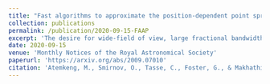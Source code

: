 ```yaml
---
title: "Fast algorithms to approximate the position-dependent point spread function responses in radio interferometric wide-field imaging"
collection: publications
permalink: /publication/2020-09-15-FAAP
excerpt: 'The desire for wide-field of view, large fractional bandwidth, high sensitivity, high spectral and temporal resolution has driven radio interferometry to the point of big data revolution where the data is represented in at least three dimensions with an axis for spectral windows, baselines, sources, etc; where each axis has its own set of sub-dimensions. The cost associated with storing and handling these data is very large, and therefore several techniques to compress interferometric data and/or speed up processing have been investigated. Unfortunately, averaging-based methods for visibility data compression are detrimental to the data fidelity, since the point spread function (PSF) is position-dependent, i.e. distorted and attenuated as a function of distance from the phase centre. The position dependence of the PSF becomes more severe, requiring more PSF computations for wide-field imaging. Deconvolution algorithms must take the distortion into account in the major and minor cycles to properly subtract the PSF and recover the fidelity of the image. This approach is expensive in computation since at each deconvolution iteration a distorted PSF must be computed. We present two algorithms that approximate these position-dependent PSFs with fewer computations. The first algorithm approximates the position-dependent PSFs in the uv-plane and the second algorithm approximates the position-dependent PSFs in the image-plane. The proposed algorithms are validated using simulated data from the MeerKAT telescope.'
date: 2020-09-15
venue: 'Monthly Notices of the Royal Astronomical Society'
paperurl: 'https://arxiv.org/abs/2009.07010'
citation: 'Atemkeng, M., Smirnov, O., Tasse, C., Foster, G., & Makhathini, S. (2020). &quot;Monthly Notices of the Royal Astronomical Society</i>.'
---
```




